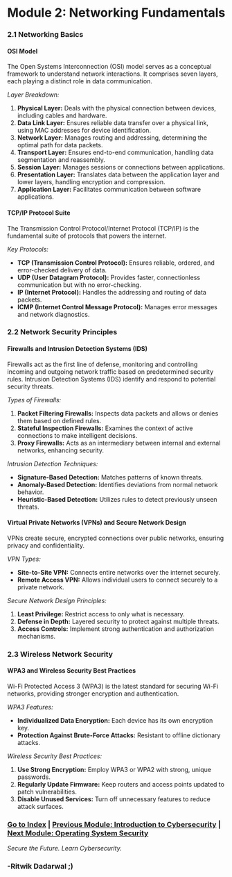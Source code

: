 # Module 2: Networking Fundamentals
<a id="module21"></a>

### 2.1 Networking Basics

#### OSI Model

The Open Systems Interconnection (OSI) model serves as a conceptual framework to understand network interactions. It comprises seven layers, each playing a distinct role in data communication.

*Layer Breakdown:*
1. **Physical Layer:** Deals with the physical connection between devices, including cables and hardware.
2. **Data Link Layer:** Ensures reliable data transfer over a physical link, using MAC addresses for device identification.
3. **Network Layer:** Manages routing and addressing, determining the optimal path for data packets.
4. **Transport Layer:** Ensures end-to-end communication, handling data segmentation and reassembly.
5. **Session Layer:** Manages sessions or connections between applications.
6. **Presentation Layer:** Translates data between the application layer and lower layers, handling encryption and compression.
7. **Application Layer:** Facilitates communication between software applications.

#### TCP/IP Protocol Suite

The Transmission Control Protocol/Internet Protocol (TCP/IP) is the fundamental suite of protocols that powers the internet.

*Key Protocols:*
- **TCP (Transmission Control Protocol):** Ensures reliable, ordered, and error-checked delivery of data.
- **UDP (User Datagram Protocol):** Provides faster, connectionless communication but with no error-checking.
- **IP (Internet Protocol):** Handles the addressing and routing of data packets.
- **ICMP (Internet Control Message Protocol):** Manages error messages and network diagnostics.
<a id="module22"></a>

### 2.2 Network Security Principles

#### Firewalls and Intrusion Detection Systems (IDS)

Firewalls act as the first line of defense, monitoring and controlling incoming and outgoing network traffic based on predetermined security rules. Intrusion Detection Systems (IDS) identify and respond to potential security threats.

*Types of Firewalls:*
1. **Packet Filtering Firewalls:** Inspects data packets and allows or denies them based on defined rules.
2. **Stateful Inspection Firewalls:** Examines the context of active connections to make intelligent decisions.
3. **Proxy Firewalls:** Acts as an intermediary between internal and external networks, enhancing security.

*Intrusion Detection Techniques:*
- **Signature-Based Detection:** Matches patterns of known threats.
- **Anomaly-Based Detection:** Identifies deviations from normal network behavior.
- **Heuristic-Based Detection:** Utilizes rules to detect previously unseen threats.

#### Virtual Private Networks (VPNs) and Secure Network Design

VPNs create secure, encrypted connections over public networks, ensuring privacy and confidentiality.

*VPN Types:*
- **Site-to-Site VPN:** Connects entire networks over the internet securely.
- **Remote Access VPN:** Allows individual users to connect securely to a private network.

*Secure Network Design Principles:*
1. **Least Privilege:** Restrict access to only what is necessary.
2. **Defense in Depth:** Layered security to protect against multiple threats.
3. **Access Controls:** Implement strong authentication and authorization mechanisms.
   
<a id="module23"></a>
### 2.3 Wireless Network Security

#### WPA3 and Wireless Security Best Practices

Wi-Fi Protected Access 3 (WPA3) is the latest standard for securing Wi-Fi networks, providing stronger encryption and authentication.

*WPA3 Features:*
- **Individualized Data Encryption:** Each device has its own encryption key.
- **Protection Against Brute-Force Attacks:** Resistant to offline dictionary attacks.

*Wireless Security Best Practices:*
1. **Use Strong Encryption:** Employ WPA3 or WPA2 with strong, unique passwords.
2. **Regularly Update Firmware:** Keep routers and access points updated to patch vulnerabilities.
3. **Disable Unused Services:** Turn off unnecessary features to reduce attack surfaces.

### [Go to Index](index.md) | [Previous Module: Introduction to Cybersecurity](Module1.md) | [Next Module: Operating System Security](Module3.md)

*Secure the Future. Learn Cybersecurity.*

### -Ritwik Dadarwal ;)
